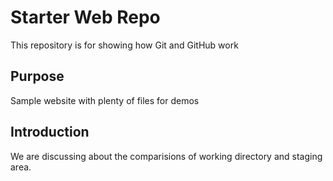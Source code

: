 # Starter Web Repo

This repository is for showing how Git and GitHub work

## Purpose

Sample website with plenty of files for demos

## Introduction
We are discussing about the comparisions of working directory and staging area.